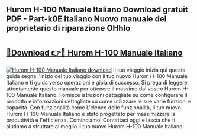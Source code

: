 ## Hurom H-100 Manuale Italiano Download gratuit PDF - Part-k0E Italiano Nuovo manuale del proprietario di riparazione OHhIo

# <h2><a href="http://dfcjk5p.blite.top/?on=Hurom+H-100+Manuale+Italiano">🔗Download 👉🔴 Hurom H-100 Manuale Italiano</a></h2>

[![Hurom H-100 Manuale Italiano download](https://i.imgur.com/lujVjoI.png)](http://dfcjk5p.blite.top/?on=Hurom+H-100+Manuale+Italiano)
Il tuo viaggio inizia qui questa guida segna l'inizio del tuo viaggio con il tuo nuovo Hurom H-100 Manuale Italiano e ti guida verso operazioni e gioia di successo. Si prega di leggere attentamente questo manuale per ottenere il massimo dal vostro Hurom H-100 Manuale Italiano. Fornisce istruzioni dettagliate su come configurare il prodotto e informazioni dettagliate su come utilizzare le sue varie funzioni e capacità. Con funzionalità come L'elenco delle funzionalità, il tuo nuovo Hurom H-100 Manuale Italiano è stato progettato per massimizzare la produttività e l'efficienza. Cominciamo! Contattaci oggi e lascia che ti aiutiamo a sfruttare al meglio il tuo nuovo Hurom H-100 Manuale Italiano.
